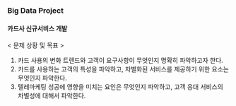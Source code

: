 ### Big Data Project
#### 카드사 신규서비스 개발
< 문제 상황 및 목표 >  
1. 카드 사용의 변화 트렌드와 고객이 요구사항이 무엇인지 명확히 파악하고자 한다.  
2. 카드를 사용하는 고객의 특성을 파악하고, 차별화된 서비스를 제공하기 위한 요소는 무엇인지 파악한다.  
3. 텔레마케팅 성공에 영향을 미치는 요인은 무엇인지 파악하고, 고객 응대 서비스의 차별성에 대해서 파악한다.  
